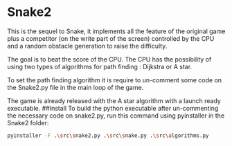 # Snake2
This is the sequel to Snake, it implements all the feature of the original game plus a competitor (on the write part of the screen) controlled by the CPU and a random obstacle generation to raise the difficulty. 

The goal is to beat the score of the CPU. The CPU has the possibility of using two types of algorithms for path finding : Dijkstra or A star.

To set the path finding algorithm it is require to un-comment some code on the Snake2.py file in the main loop of the game.

The game is already released with the A star algorithm with a launch ready executable.
##Install
To build the python executable after un-commenting the necessary code on snake2.py, run this command using pyinstaller in the Snake2 folder:
```bash
pyinstaller -F .\src\snake2.py .\src\snake.py .\src\algorithms.py
```
